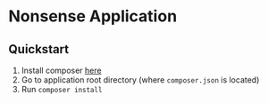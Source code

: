 Nonsense Application
====================

## Quickstart 

1. Install composer [here](https://getcomposer.org)
2. Go to application root directory (where `composer.json` is located)
3. Run `composer install`
